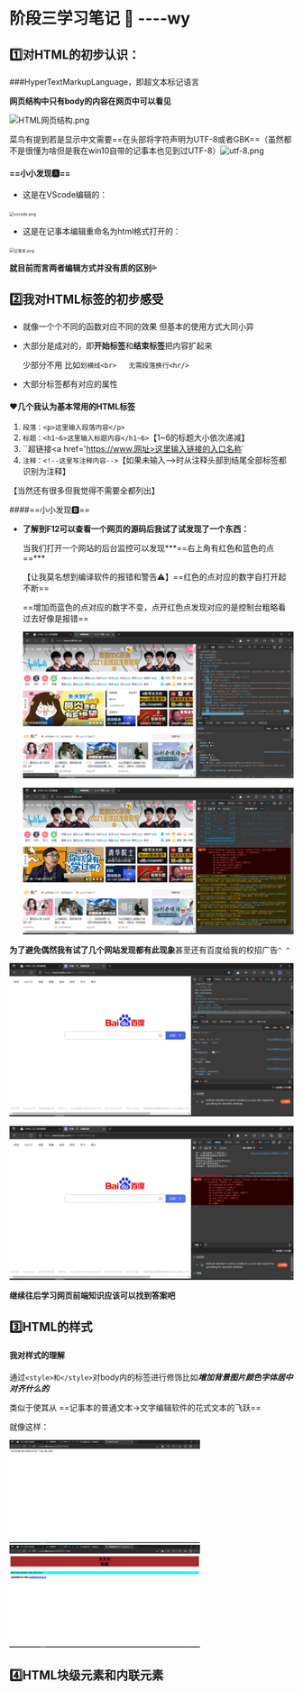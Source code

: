 # 阶段三学习笔记 🎅    ----wy

## 1️⃣对HTML的初步认识：

###HyperTextMarkupLanguage，即超文本标记语言



**网页结构中只有body的内容在网页中可以看见**

![HTML网页结构.png](https://github.com/ITAwenya/-/blob/main/HTML%E7%BD%91%E9%A1%B5%E7%BB%93%E6%9E%84.png?raw=true)

菜鸟有提到若是显示中文需要==在头部将字符声明为UTF-8或者GBK==（虽然都不是很懂为啥但是我在win10自带的记事本也见到过UTF-8）![utf-8.png](https://github.com/ITAwenya/-/blob/main/utf-8.png?raw=true)

#### ==小小发现🅰==

+ 这是在VScode编辑的：

<img src="https://github.com/ITAwenya/-/blob/main/vscode.png?raw=true" alt="vscode.png" style="zoom: 50%;" />

+ 这是在记事本编辑重命名为html格式打开的：

<img src="https://github.com/ITAwenya/-/blob/main/%E8%AE%B0%E4%BA%8B%E6%9C%AC.png?raw=true" alt="记事本.png" style="zoom: 50%;" />



**就目前而言两者编辑方式并没有质的区别💦**





## 2️⃣我对HTML标签的初步感受

+ 就像一个个不同的函数对应不同的效果 但基本的使用方式大同小异

+ 大部分是成对的，即**开始标签**和**结束标签**把内容扩起来

   少部分不用 比如`划横线<br>   无需段落换行<hr/>`
   
+ 大部分标签都有对应的属性



#### ❤几个我认为基本常用的HTML标签

1. `段落：<p>这里输入段落内容</p>` 
2. `标题：<h1~6>这里输入标题内容</h1~6>`【1~6的标题大小依次递减】
3. ``超链接<a href='https://www.网址>这里输入链接的入口名称</a>`
4. `注释：<!--这里写注释内容-->`【如果未输入-->时从注释头部到结尾全部标签都识别为注释】

【当然还有很多但我觉得不需要全都列出】

####==小小发现🅱==

+ **了解到F12可以查看一个网页的源码后我试了试发现了一个东西：**

  当我们打开一个网站的后台监控可以发现***==右上角有红色和蓝色的点==***

  【让我莫名想到编译软件的报错和警告⚠】==红色的点对应的数字自打开起不断==

  ==增加而蓝色的点对应的数字不变，点开红色点发现对应的是控制台粗略看过去好像是报错==

  ![B1.png](https://github.com/ITAwenya/Tasks/blob/main/B1.png?raw=true)

  ![B2.png](https://github.com/ITAwenya/Tasks/blob/main/B2.png?raw=true)



**为了避免偶然我有试了几个网站发现都有此现象**甚至还有百度给我的校招广告`^ ^`



![bai1.png](https://github.com/ITAwenya/Tasks/blob/main/bai1.png?raw=true)

![bai2.png](https://github.com/ITAwenya/Tasks/blob/main/bai2.png?raw=true)



**继续往后学习网页前端知识应该可以找到答案吧**





## 3️⃣HTML的样式

#### 我对样式的理解

通过`<style>和</style>`对body内的标签进行修饰比如***增加背景图片颜色字体居中对齐什么的***

类似于使其从 ==记事本的普通文本→文字编辑软件的花式文本的飞跃==

就像这样：

<img src="https://github.com/ITAwenya/Tasks/blob/main/w.png?raw=true" alt="w.png" style="zoom:33%;" />

<img src="https://github.com/ITAwenya/Tasks/blob/main/v.png?raw=true" alt="v.png" style="zoom: 33%;" />





## 4️⃣HTML块级元素和内联元素



